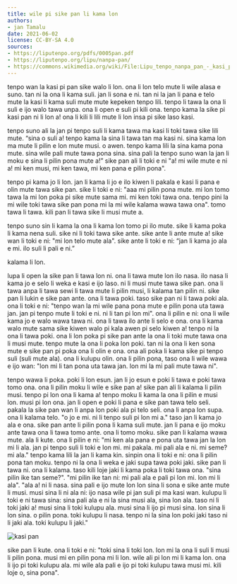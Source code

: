 ```yaml
---
title: wile pi sike pan li kama lon
authors:
- jan Tamalu
date: 2021-06-02
license: CC-BY-SA 4.0
sources:
- https://liputenpo.org/pdfs/0005pan.pdf
- https://liputenpo.org/lipu/nanpa-pan/
- https://commons.wikimedia.org/wiki/File:Lipu_tenpo_nanpa_pan_-_kasi_pan.png
---
```


tenpo wan la kasi pi pan sike walo li lon. ona li lon telo mute li wile alasa e suno. tan ni la ona li kama suli. jan li sona e ni. tan ni la jan li pana e telo mute la kasi li kama suli mute mute kepeken tenpo lili. tenpo li tawa la ona li suli e ijo walo tawa unpa. ona li open e suli pi kili ona. tenpo kama la sike pi kasi pan ni li lon a! ona li kili li lili mute li lon insa pi sike laso kasi.

tenpo suno ali la jan pi tenpo suli li kama tawa ma kasi li toki tawa sike lili mute. “sina o suli a! tenpo kama la sina li tawa tan ma kasi ni. sina kama lon ma mute li pilin e lon mute musi. o awen. tenpo kama lili la sina kama pona mute. sina wile pali mute tawa pona sina. sina pali la tenpo suno wan la jan li moku e sina li pilin pona mute a!” sike pan ali li toki e ni "a! mi wile mute e ni a! mi ken musi, mi ken tawa, mi ken pana e pilin pona".

tenpo pi kama jo li lon. jan li kama li jo e ilo kiwen li pakala e kasi li pana e olin mute tawa sike pan. sike li toki e ni: "aaa mi pilin pona mute. mi lon tomo tawa la mi lon poka pi sike mute sama mi. mi ken toki tawa ona. tenpo pini la mi wile toki tawa sike pan pona mi la mi wile kalama wawa tawa ona". tomo tawa li tawa. kili pan li tawa sike li musi mute a.

tenpo suno sin li kama la ona li kama lon tomo pi ilo mute. sike li kama poka li kama nena suli. sike ni li toki tawa sike ante. sike ante li ante mute a! sike wan li toki e ni: "mi lon telo mute ala". sike ante li toki e ni: “jan li kama jo ala e mi. ilo suli li pali e ni.”

kalama li lon.

lupa li open la sike pan li tawa lon ni. ona li tawa mute lon ilo nasa. ilo nasa li kama jo e selo li weka e kasi e ijo laso. ni li musi mute tawa sike pan. ona li tawa anpa li tawa sewi li tawa mute li pilin musi, li kalama tan pilin ni. sike pan li lukin e sike pan ante. ona li tawa poki. taso sike pan ni li tawa poki ala. ona li toki e ni: "tenpo wan la mi wile pana pona mute e pilin pona uta tawa jan. jan pi tenpo mute li toki e ni. ni li tan pi lon mi". ona li pilin e ni: ona li wile kama jo e walo wawa tawa ni. ona li tawa ilo ante li selo e ona. ona li kama walo mute sama sike kiwen walo pi kala awen pi selo kiwen a! tenpo ni la ona li tawa poki. ona li lon poka pi sike pan ante la ona li toki mute tawa ona li musi mute. tenpo mute la ona li poka lon poki. tan ni la ona li ken sona mute e sike pan pi poka ona li olin e ona. ona ali poka li kama sike pi tenpo suli (suli mute ala). ona li kulupu olin. ona li pilin pona, taso ona li wile wawa e ijo wan: "lon mi li tan pona uta tawa jan. lon mi la mi pali mute tawa ni".

tenpo wawa li poka. poki li lon esun. jan li jo esun e poki li tawa e poki tawa tomo ona. ona li pilin moku li wile e sike pan a! sike pan ali li kalama li pilin musi. tenpo pi lon ona li kama a! tenpo moku li kama la ona li pilin e musi lon. musi pi lon ona. jan li open e poki li pana e sike pan tawa telo seli. pakala la sike pan wan li anpa lon poki ala pi telo seli. ona li anpa lon supa. ona li kalama telo. "o jo e mi. ni li tenpo suli pi lon mi a." taso jan li kama jo ala e ona. sike pan ante li pilin pona li kama suli mute. jan li pana e ijo moku ante tawa ona li tawa tomo ante. ona li tomo moku. sike pan li kalama wawa mute. ala li kute. ona li pilin e ni: "mi ken ala pana e pona uta tawa jan la lon mi li ala. jan pi tenpo suli li toki e lon mi. mi pakala. mi pali ala e ni. mi seme? mi ala." tenpo kama lili la jan li kama kin. sinpin ona li toki e ni: ona li pilin pona tan moku. tenpo ni la ona li weka e jaki supa tawa poki jaki. sike pan li tawa ni. ona li kalama. taso kili loje jaki li kama poka li toki tawa ona. "sina pilin ike tan seme?". "mi pilin ike tan ni: mi pali ala e pali pi lon mi. lon mi li ala". "ala a! ni li nasa. sina pali e ijo mute lon lon sina li sona e sike ante mute li musi. musi sina li ni ala ni: ijo nasa wile pi jan suli pi ma kasi wan. kulupu li toki e ni tawa sina: sina pali ala e ni la sina musi ala, sina lon ala. taso ni li toki jaki a! musi sina li toki kulupu ala. musi sina li ijo pi musi sina. lon sina li lon sina. o pilin pona. toki kulupu li nasa. tenpo ni la sina lon poki jaki taso ni li jaki ala. toki kulupu li jaki."

![kasi pan](https://upload.wikimedia.org/wikipedia/commons/d/d4/Lipu_tenpo_nanpa_pan_-_kasi_pan.png)

sike pan li kute. ona li toki e ni: "toki sina li toki lon. lon mi la ona li suli li musi li pilin pona. musi mi en pilin pona mi li lon. wile ali pi lon mi li kama lon. ona li ijo pi toki kulupu ala. mi wile ala pali e ijo pi toki kulupu tawa musi mi. kili loje o, sina pona".
